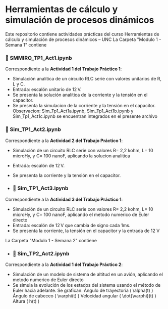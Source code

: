 # Herramientas de cálculo y simulación de procesos dinámicos

Este repositorio contiene actividades prácticas del curso Herramientas de cálculo y simulación de procesos dinámicos – UNC
La Carpeta "Modulo 1 - Semana 1" contiene
### 📘 SMMIRO_TP1_Act1.ipynb
Correspondiente a la **Actividad 1 del Trabajo Práctico 1**:
- Simulación analítica de un circuito RLC serie con valores unitarios de R, L y C.
- Entrada: escalón unitario de 12 V.
- Se presenta la solución analítica de la corriente y la tensión en el capacitor.
- Se presenta la simulacion de la corriente y la tensión en el capacitor.
Observacion: Sim_Tp1_Act1a.ipynb, Sim_Tp1_Act1b.ipynb y Sim_Tp1_Act1c.ipynb se encuentran integrados en el presente archivo

### 📘 Sim_TP1_Act2.ipynb
Correspondiente a la **Actividad 2 del Trabajo Práctico 1**:
- Simulación de un circuito RLC serie con valores R= 2,2 kohm, L= 10 microHy, y C= 100 nanoF, aplicando la solucion analitica 
- Entrada: escalón de 12 V.
- Se presenta la corriente y la tensión en el capacitor.

- ### 📘 Sim_TP1_Act3.ipynb
Correspondiente a la **Actividad 3 del Trabajo Práctico 1**:
- Simulación de un circuito RLC serie con valores R= 2,2 kohm, L= 10 microHy, y C= 100 nanoF, aplicando el metodo numerico de Euler directo 
- Entrada: escalón de 12 V que cambia de signo cada 1ms.
- Se presenta la corriente, la tensión en el capacitor y la entrada de 12 V

La Carpeta "Modulo 1 - Semana 2" contiene
- ### 📘 Sim_TP2_Act2.ipynb
Correspondiente a la **Actividad 1 del Trabajo Práctico 2**:
- Simulación de un modelo de sistema de altitud en un avión, aplicando el metodo numerico de Euler directo 
- Se simula la evolución de los estados del sistema usando el método de Euler hacia adelante. Se grafican:
Ángulo de trayectoria \( \alpha(t) \)
Ángulo de cabeceo \( \varphi(t) \)
Velocidad angular \( \dot{\varphi}(t) \)
Altura \( h(t) \)
